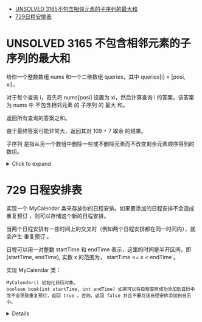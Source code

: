 -   [UNSOLVED 3165不包含相邻元素的子序列的最大和](#unsolved-3165-不包含相邻元素的子序列的最大和)
-   [729日程安排表](#729-日程安排表)

# UNSOLVED 3165 不包含相邻元素的子序列的最大和

给你一个整数数组 nums 和一个二维数组 queries，其中 queries\[i\] =
\[posi, xi\]。

对于每个查询 i，首先将 nums\[posi\] 设置为 xi，然后计算查询 i
的答案，该答案为 nums 中 不包含相邻元素 的 子序列 的 最大 和。

返回所有查询的答案之和。

由于最终答案可能非常大，返回其对 109 + 7 取余 的结果。

子序列
是指从另一个数组中删除一些或不删除元素而不改变剩余元素顺序得到的数组。

<details><summary>Click to expand</summary>

``` cpp
class SegNode {
public:
    long long v00, v01, v10, v11;
    SegNode() { v00 = v01 = v10 = v11 = 0; }
    long long best() { return v11; }
    void set(long long v) {
        v00 = v01 = v10 = 0;
        v11 = max(v, 0LL);
    }
};
class SegTree {
    vector<SegNode> tree;
    int n;

public:
    void internal_init(const vector<int>& nums, int x, int l, int r) {
        if (l == r) {
            tree[x].set(nums[l - 1]);
            return;
        }
        int mid = (l + r) / 2;
        internal_init(nums, x * 2, l, mid);
        internal_init(nums, x * 2 + 1, mid + 1, r);
        pushup(x);
    }
    void internal_update(int x, int l, int r, int pos, int v) {
        if (l > pos || r < pos) {
            return;
        }
        if (l == r) {
            tree[x].set(v);
            return;
        }
        int mid = (l + r) / 2;
        internal_update(x * 2, l, mid, pos, v);
        internal_update(x * 2 + 1, mid + 1, r, pos, v);
        pushup(x);
    }
    void pushup(int x) {
        int l = x * 2, r = x * 2 + 1;
        tree[x].v00 = max(tree[l].v00 + tree[r].v10, tree[l].v01 + tree[r].v00);
        tree[x].v01 = max(tree[l].v00 + tree[r].v11, tree[l].v01 + tree[r].v01);
        tree[x].v10 = max(tree[l].v10 + tree[r].v10, tree[l].v11 + tree[r].v00);
        tree[x].v11 = max(tree[l].v10 + tree[r].v11, tree[l].v11 + tree[r].v01);
    }
    SegTree(int n) : n(n), tree(n * 4 + 1) {}
    void init(const vector<int>& nums) { internal_init(nums, 1, 1, n); }
    void update(int x, int v) { internal_update(1, 1, n, x + 1, v); }
    long long query() { return tree[1].best(); }
};
class Solution {
    constexpr static int mod = 1e9 + 7;

public:
    int maximumSumSubsequence(vector<int>& nums, vector<vector<int>>& queries) {
        int n = nums.size();
        SegTree tree(n);
        tree.init(nums);
        int ans = 0;
        for (const auto& q : queries) {
            tree.update(q[0], q[1]);
            ans = ((long long)ans + tree.query()) % mod;
        }
        return ans;
    }
};
```

</details>

# 729 日程安排表

实现一个 MyCalendar 类来存放你的日程安排。如果要添加的日程安排不会造成 重复预订 ，则可以存储这个新的日程安排。

当两个日程安排有一些时间上的交叉时（例如两个日程安排都在同一时间内），就会产生 重复预订 。

日程可以用一对整数 startTime 和 endTime 表示，这里的时间是半开区间，即 [startTime, endTime), 实数 x 的范围为，  startTime <= x < endTime 。

实现 MyCalendar 类：

    MyCalendar() 初始化日历对象。
    boolean book(int startTime, int endTime) 如果可以将日程安排成功添加到日历中而不会导致重复预订，返回 true 。否则，返回 false 并且不要将该日程安排添加到日历中。


<details>

```cpp
class MyCalendar {
    unordered_set<int> tree, lazy;

public:
    bool query(int start, int end, int l, int r, int idx) {
        if (r < start || end < l) {
            return false;
        }
        if (lazy.count(idx)) {
            return true;
        }
        if (start <= l && r <= end) {
            return tree.count(idx);
        }
        int mid = (l + r) >> 1;
        return query(start, end, l, mid, 2 * idx) ||
               query(start, end, mid + 1, r, 2 * idx + 1);
    }
    void update(int start, int end, int l, int r, int idx) {
        if (r < start || end < l) {
            return;
        }
        if (start <= l && r <= end) {
            tree.emplace(idx);
            lazy.emplace(idx);
        } else {
            int mid = (l + r) >> 1;
            update(start, end, l, mid, 2 * idx);
            update(start, end, mid + 1, r, 2 * idx + 1);
            tree.emplace(idx);
            if (lazy.count(2 * idx) && lazy.count(2 * idx + 1)) {
                lazy.emplace(idx);
            }
        }
    }
    MyCalendar() {}

    bool book(int startTime, int endTime) {
        if (query(startTime, endTime-1, 0, 1e9, 1)) {
            return false;
        }
        update(startTime, endTime - 1, 0, 1e9, 1);
        return true;
    }
};
```

</details>